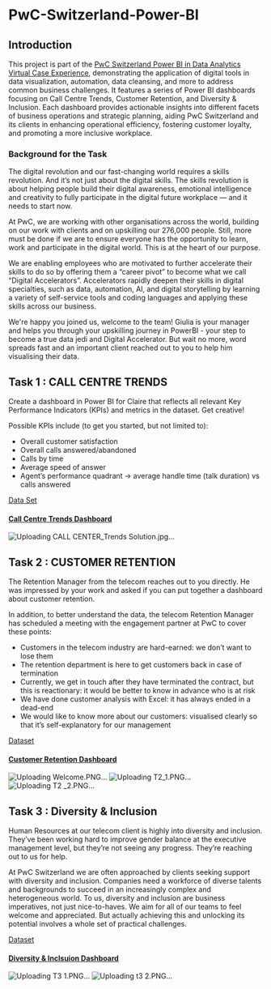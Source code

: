 # PwC-Switzerland-Power-BI

## Introduction
This project is part of the [PwC Switzerland Power BI in Data Analytics Virtual Case Experience](https://www.theforage.com/simulations/pwc-ch/power-bi-cqxg?ref=zYi2CnpbWjhcS7sAk), demonstrating the application of digital tools in data visualization, automation, data cleansing, and more to address common business challenges. It features a series of Power BI dashboards focusing on Call Centre Trends, Customer Retention, and Diversity & Inclusion. Each dashboard provides actionable insights into different facets of business operations and strategic planning, aiding PwC Switzerland and its clients in enhancing operational efficiency, fostering customer loyalty, and promoting a more inclusive workplace.

### Background for the Task 
The digital revolution and our fast-changing world requires a skills revolution. And it’s not just about the digital skills. The skills revolution is about helping people build their digital awareness, emotional intelligence and creativity to fully participate in the digital future workplace — and it needs to start now.

At PwC, we are working with other organisations across the world, building on our work with clients and on upskilling our 276,000 people. Still, more must be done if we are to ensure everyone has the opportunity to learn, work and participate in the digital world. This is at the heart of our purpose.

We are enabling employees who are motivated to further accelerate their skills to do so by offering them a “career pivot” to become what we call “Digital Accelerators”. Accelerators rapidly deepen their skills in digital specialties, such as data, automation, AI, and digital storytelling by learning a variety of self-service tools and coding languages and applying these skills across our business.

We're happy you joined us, welcome to the team! Giulia is your manager and helps you through your upskilling journey in PowerBI - your step to become a true data jedi and Digital Accelerator. But wait no more, word spreads fast and an important client reached out to you to help him visualising their data.

## Task 1 : CALL CENTRE TRENDS

Create a dashboard in Power BI for Claire that reflects all relevant Key Performance Indicators (KPIs) and metrics in the dataset. Get creative! 

Possible KPIs include (to get you started, but not limited to):
- Overall customer satisfaction
- Overall calls answered/abandoned
- Calls by time
- Average speed of answer
- Agent’s performance quadrant -> average handle time (talk duration) vs calls answered

[Data Set](https://github.com/MURTHYYAJNA04/PwC-Switzerland-Power-BI/blob/main/01%20Call-Center-Dataset.xlsx)
#### [Call Centre Trends Dashboard](https://github.com/MURTHYYAJNA04/PwC-Switzerland-Power-BI/blob/main/Call%20Center%20Solution.pbix)
![Uploading CALL CENTER_Trends Solution.jpg…]()

## Task 2 : CUSTOMER RETENTION

The Retention Manager from the telecom reaches out to you directly. He was impressed by your work and asked if you can put together a dashboard about customer retention.

In addition, to better understand the data, the telecom Retention Manager has scheduled a meeting with the engagement partner at PwC to cover these points:

- Customers in the telecom industry are hard-earned: we don’t want to lose them
- The retention department is here to get customers back in case of termination 
- Currently, we get in touch after they have terminated the contract, but this is reactionary: it would be better to know in advance who is at risk 
- We  have done customer analysis with Excel: it has always ended in a dead-end
- We would like to know more about our customers: visualised clearly so that it’s self-explanatory for our management

[Dataset](https://github.com/MURTHYYAJNA04/PwC-Switzerland-Power-BI/blob/main/02%20Churn-Dataset.xlsx)

#### [Customer Retention Dashboard](https://github.com/MURTHYYAJNA04/PwC-Switzerland-Power-BI/blob/main/PWc%20_%20Customer%20Retention.pbix)
![Uploading Welcome.PNG…]()
![Uploading T2_1.PNG…]()
![Uploading T2 _2.PNG…]()

## Task 3 : Diversity & Inclusion

Human Resources at our telecom client is highly into diversity and inclusion. They’ve been working hard to improve gender balance at the executive management level, but they’re not seeing any progress. They’re reaching out to us for help.

At PwC Switzerland we are often approached by clients seeking support with diversity and inclusion. Companies need a workforce of diverse talents and backgrounds to succeed in an increasingly complex and heterogeneous world. To us, diversity and inclusion are business imperatives, not just nice-to-haves. We aim for all of our teams to feel welcome and appreciated. But actually achieving this and unlocking its potential involves a whole set of practical challenges.

[Dataset](https://github.com/MURTHYYAJNA04/PwC-Switzerland-Power-BI/blob/main/03%20Diversity-Inclusion-Dataset.xlsx)

#### [Diversity & Inclsuion Dashboard](https://github.com/MURTHYYAJNA04/PwC-Switzerland-Power-BI/blob/main/Diversity%20%26%20Inclusion.pbix)

![Uploading T3 1.PNG…]()
![Uploading t3 2.PNG…]()
